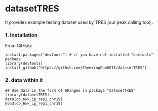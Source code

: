 # datasetTRES
It provides example testing dataset used by TRES (our peak calling tool).

### 1. Installation
From GitHub: 
```{r, eval = FALSE}
install.packages("devtools") # if you have not installed "devtools" package
library(devtools)
install_github("https://github.com/ZhenxingGuo0015/datasetTRES")
```
### 2. data within it
```{r, eval= TRUE, echo = TRUE}
## Use data in the form of GRanges in package "datasetTRES"
library(datasetTRES)
data(cb_6wk_ip_rep1_chr19)
head(cb_6wk_ip_rep1_chr19)
```

